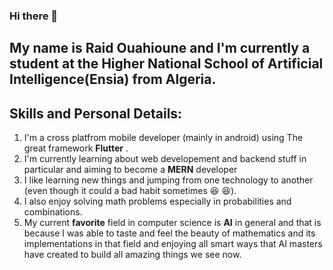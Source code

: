 ### Hi there 👋

<!--
**RaidOuahioune/RaidOuahioune** is a ✨ _special_ ✨ repository because its `README.md` (this file) appears on your GitHub profile.

Here are some ideas to get you started:

- 🔭 I’m currently working on ...
- 🌱 I’m currently learning ...
- 👯 I’m looking to collaborate on ...
- 🤔 I’m looking for help with ...
- 💬 Ask me about ...
- 📫 How to reach me: ...
- 😄 Pronouns: ...
- ⚡ Fun fact: ...
-->
## My name is Raid Ouahioune and I'm currently a student at the Higher National School of Artificial Intelligence(Ensia) from Algeria.


## Skills and Personal Details:

1. I'm a cross platfrom mobile developer (mainly in android) using The great framework **Flutter** .
2. I'm currently learning about web developement and backend stuff in particular and aiming to become a **MERN** developer
3. I like learning new things and jumping from one technology to another (even though it could a bad habit sometimes :laughing:
:satisfied:).
4. I also enjoy solving math problems especially in probabilities and combinations.
5. My current **favorite** field in computer science is **AI** in general and that is because I was able to taste and feel the beauty of mathematics and its implementations in that field and enjoying all smart ways that AI masters have created to build all amazing things we see now.

